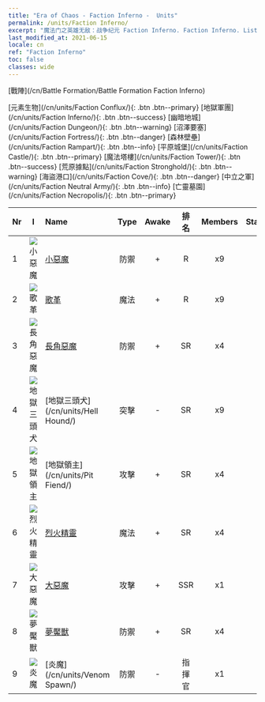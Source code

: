 ```yaml
---
title: "Era of Chaos - Faction Inferno -  Units"
permalink: /units/Faction Inferno/
excerpt: "魔法门之英雄无敌：战争纪元 Faction Inferno. Faction Inferno. List of Faction in Era of Chaos"
last_modified_at: 2021-06-15
locale: cn
ref: "Faction Inferno"
toc: false
classes: wide
---
```

  [戰陣](/cn/Battle Formation/Battle Formation Faction Inferno)

 [元素生物](/cn/units/Faction Conflux/){: .btn .btn--primary} [地獄軍團](/cn/units/Faction Inferno/){: .btn .btn--success} [幽暗地城](/cn/units/Faction Dungeon/){: .btn .btn--warning} [沼澤要塞](/cn/units/Faction Fortress/){: .btn .btn--danger} [森林壁壘](/cn/units/Faction Rampart/){: .btn .btn--info} [平原城堡](/cn/units/Faction Castle/){: .btn .btn--primary} [魔法塔樓](/cn/units/Faction Tower/){: .btn .btn--success} [荒原據點](/cn/units/Faction Stronghold/){: .btn .btn--warning} [海盜港口](/cn/units/Faction Cove/){: .btn .btn--danger} [中立之軍](/cn/units/Faction Neutral Army/){: .btn .btn--info} [亡靈墓園](/cn/units/Faction Necropolis/){: .btn .btn--primary} 

  | Nr | I |         Name        |   Type   | Awake | 排名 |   Members     |  Stars  | Exclusive | Attack  |     HP    |  Awaken Name  |
  |:---|:-:|:--------------------|:--------:|:-----:|:---------:|:-------------:|:-------:|:---------:|:-------:|:---------:|:--------------|
  | 1 | ![小惡魔](/images/u/ti_xiaoemo.jpg) | [小惡魔](/cn/units/Imp/) | 防禦 | + | R | x9 | <i class="fas fa-star"/> | - | 51.3 | 1224 |  詭變魔僕  |
  | 2 | ![歌革](/images/u/ti_touhuoguai.jpg) | [歌革](/cn/units/Gog/) | 魔法 | + | R | x9 | <i class="fas fa-star"/> | - | 102.6 | 629 |  烈焰妖姬  |
  | 3 | ![長角惡魔](/images/u/ti_changjiaoemo.jpg) | [長角惡魔](/cn/units/Demon/) | 防禦 | + | SR | x4 | <i class="fas fa-star"/><i class="fas fa-star"/> | + | 114.4 | 2489 |  地獄鐵衛  |
  | 4 | ![地獄三頭犬](/images/u/ti_santouquan.jpg) | [地獄三頭犬](/cn/units/Hell Hound/) | 突擊 | - | SR | x9 | <i class="fas fa-star"/><i class="fas fa-star"/> | + | 77.8 | 827 |   -   |
  | 5 | ![地獄領主](/images/u/ti_diyulingzhu.jpg) | [地獄領主](/cn/units/Pit Fiend/) | 攻擊 | + | SR | x4 | <i class="fas fa-star"/><i class="fas fa-star"/> | - | 174.9 | 1850 |  歡愉女王  |
  | 6 | ![烈火精靈](/images/u/ti_liehuojingling.jpg) | [烈火精靈](/cn/units/Efreeti/) | 魔法 | + | SR | x4 | <i class="fas fa-star"/><i class="fas fa-star"/> | - | 225.4 | 1446 |  烈火暴徒  |
  | 7 | ![大惡魔](/images/u/ti_daemo.jpg) | [大惡魔](/cn/units/Devil/) | 攻擊 | + | SSR | x1 | <i class="fas fa-star"/><i class="fas fa-star"/><i class="fas fa-star"/> | - | 792.0 | 5431 |  原罪魔王  |
  | 8 | ![夢魘獸](/images/u/ti_mengyanshou.jpg) | [夢魘獸](/cn/units/Nightmare/) | 防禦 | + | SR | x4 | <i class="fas fa-star"/><i class="fas fa-star"/><i class="fas fa-star"/> | - | 84.1 | 2691 |  煉獄血蹄  |
  | 9 | ![炎魔](/images/u/ti_yanmo.jpg) | [炎魔](/cn/units/Venom Spawn/) | 防禦 | - | 指揮官 | x1 | <i class="fas fa-star"/><i class="fas fa-star"/><i class="fas fa-star"/> | - | 375.0 | 13350 |   -   |
